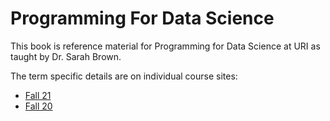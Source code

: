 Programming For Data Science
============================

This book is reference material for Programming for Data Science at URI as taught by Dr. Sarah Brown.

The term specific details are on individual course sites:
- [Fall 21](https://rhodyprog4ds.github.io/BrownFall21/)
- [Fall 20](https://rhodyprog4ds.github.io/BrownFall20/)
